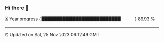 ### Hi there 👋

⏳ Year progress { ██████████████████████████▁▁▁▁ } 89.93 %

---

⏰ Updated on Sat, 25 Nov 2023 06:12:49 GMT
